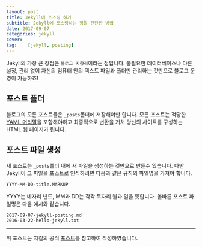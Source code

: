 ```yaml
---
layout: post
title: Jekyll에 포스팅 하기
subtitle: Jekyll에 포스팅하는 정말 간단한 방법
date: 2017-09-07
categories: jekyll
cover:
tag:    [jekyll, posting]
---
```


Jekyll의 가장 큰 장점은 `블로그 지향적`이라는 점입니다.
불필요한 데이터베이스나 다른 설정, 관리 없이 자신의 컴퓨터 안의 텍스트 파일과 
폴더만 관리하는 것만으로 블로그 운영이 가능하죠!

## 포스트 폴더
블로그의 모든 포스트들은 `_posts`폴더에 저장해야만 합니다. 모든 포스트는 적당한 
[YAML 머리말](http://jekyllrb-ko.github.io/docs/frontmatter/)을 포함해야하고
최종적으로 변환을 거처 당신의 사이트를 구성하는 HTML 웹 페이지가 됩니다.

## 포스트 파일 생성
새 포스트는 `_posts`폴더 내에 새 파일을 생성하는 것만으로 만들수 있습니다. 다만 
Jekyll이 그 파일을 포스트로 인식하려면 다음과 같은 규칙의 파일명을 가져야 합니다.
```
YYYY-MM-DD-title.MARKUP
```
YYYY는 네자리 년도, MM과 DD는 각각 두자리 월과 일을 뜻합니다. 올바른 포스트 파일명은 
다음 예시와 같습니다.
```
2017-09-07-jekyll-posting.md
2016-03-22-hello-jekyll.txt
``` 

---
위 포스트는 지킬의 공식 [포스트](http://jekyllrb-ko.github.io/docs/posts/)를
참고하여 작성하였습니다.